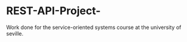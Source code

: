 # REST-API-Project-

Work done for the service-oriented systems course at the university of seville.


